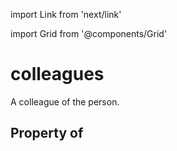 import Link from 'next/link'
  
import Grid from '@components/Grid'

# colleagues

A colleague of the person.

## Property of



